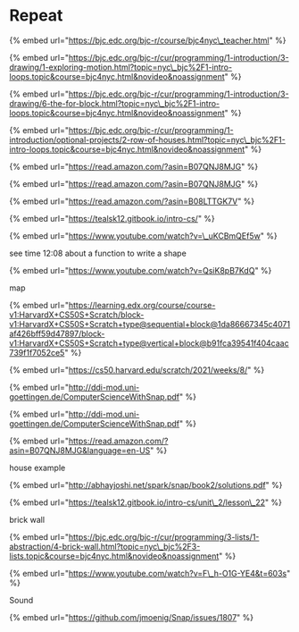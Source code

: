 # Repeat

{% embed url="https://bjc.edc.org/bjc-r/course/bjc4nyc\_teacher.html" %}

{% embed url="https://bjc.edc.org/bjc-r/cur/programming/1-introduction/3-drawing/1-exploring-motion.html?topic=nyc\_bjc%2F1-intro-loops.topic&course=bjc4nyc.html&novideo&noassignment" %}

{% embed url="https://bjc.edc.org/bjc-r/cur/programming/1-introduction/3-drawing/6-the-for-block.html?topic=nyc\_bjc%2F1-intro-loops.topic&course=bjc4nyc.html&novideo&noassignment" %}

{% embed url="https://bjc.edc.org/bjc-r/cur/programming/1-introduction/optional-projects/2-row-of-houses.html?topic=nyc\_bjc%2F1-intro-loops.topic&course=bjc4nyc.html&novideo&noassignment" %}

{% embed url="https://read.amazon.com/?asin=B07QNJ8MJG" %}

{% embed url="https://read.amazon.com/?asin=B07QNJ8MJG" %}

{% embed url="https://read.amazon.com/?asin=B08LTTGK7V" %}

{% embed url="https://tealsk12.gitbook.io/intro-cs/" %}

{% embed url="https://www.youtube.com/watch?v=\_uKCBmQEf5w" %}

see time 12:08 about a function to write a shape

{% embed url="https://www.youtube.com/watch?v=QsiK8pB7KdQ" %}

map

{% embed url="https://learning.edx.org/course/course-v1:HarvardX+CS50S+Scratch/block-v1:HarvardX+CS50S+Scratch+type@sequential+block@1da86667345c4071af426bff59d47897/block-v1:HarvardX+CS50S+Scratch+type@vertical+block@b91fca39541f404caac739f1f7052ce5" %}

{% embed url="https://cs50.harvard.edu/scratch/2021/weeks/8/" %}

{% embed url="http://ddi-mod.uni-goettingen.de/ComputerScienceWithSnap.pdf" %}

{% embed url="http://ddi-mod.uni-goettingen.de/ComputerScienceWithSnap.pdf" %}

{% embed url="https://read.amazon.com/?asin=B07QNJ8MJG&language=en-US" %}

house example

{% embed url="http://abhayjoshi.net/spark/snap/book2/solutions.pdf" %}

{% embed url="https://tealsk12.gitbook.io/intro-cs/unit\_2/lesson\_22" %}

brick wall

{% embed url="https://bjc.edc.org/bjc-r/cur/programming/3-lists/1-abstraction/4-brick-wall.html?topic=nyc\_bjc%2F3-lists.topic&course=bjc4nyc.html&novideo&noassignment" %}





{% embed url="https://www.youtube.com/watch?v=F\_h-O1G-YE4&t=603s" %}

Sound

{% embed url="https://github.com/jmoenig/Snap/issues/1807" %}




